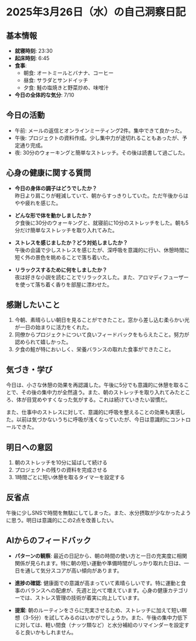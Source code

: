# 2025年3月26日（水）の自己洞察日記

## 基本情報
- **就寝時刻**: 23:30
- **起床時刻**: 6:45
- **食事**:
  - 朝食: オートミールとバナナ、コーヒー
  - 昼食: サラダとサンドイッチ
  - 夕食: 鮭の塩焼きと野菜炒め、味噌汁
- **今日の全体的な気分**: 7/10

## 今日の活動
- 午前: メールの返信とオンラインミーティング2件。集中できて良かった。
- 午後: プロジェクトの資料作成。少し集中力が途切れることもあったが、予定通り完成。
- 夜: 30分のウォーキングと簡単なストレッチ。その後は読書して過ごした。

## 心身の健康に関する質問
- **今日の身体の調子はどうでしたか？**  
  昨日より肩こりが軽減していて、朝からすっきりしていた。ただ午後からはやや疲れを感じた。

- **どんな形で体を動かしましたか？**  
  夕食後に30分のウォーキングと、就寝前に10分のストレッチをした。朝も5分だけ簡単なストレッチを取り入れてみた。

- **ストレスを感じましたか？どう対処しましたか？**  
  午後の会議で少しストレスを感じたが、深呼吸を意識的に行い、休憩時間に短く外の景色を眺めることで落ち着いた。

- **リラックスするために何をしましたか？**  
  夜は好きな小説を読むことでリラックスした。また、アロマディフューザーを使って落ち着く香りを部屋に漂わせた。

## 感謝したいこと
1. 今朝、素晴らしい朝日を見ることができたこと。窓から差し込む柔らかい光が一日の始まりに活力をくれた。
2. 同僚からプロジェクトについて良いフィードバックをもらえたこと。努力が認められて嬉しかった。
3. 夕食の鮭が特においしく、栄養バランスの取れた食事ができたこと。

## 気づき・学び
今日は、小さな休憩の効果を再認識した。午後に5分でも意識的に休憩を取ることで、その後の集中力が全然違う。また、朝のストレッチを取り入れてみたところ、体が目覚めやすくなった気がする。これは続けていきたい習慣だ。

また、仕事中のストレスに対して、意識的に呼吸を整えることの効果も実感した。以前は気づかないうちに呼吸が浅くなっていたが、今日は意識的にコントロールできた。

## 明日への意図
1. 朝のストレッチを10分に延ばして続ける
2. プロジェクトの残りの資料を完成させる
3. 1時間ごとに短い休憩を取るタイマーを設定する

## 反省点
午後に少しSNSで時間を無駄にしてしまった。また、水分摂取が少なかったように思う。明日は意識的にこの2点を改善したい。

## AIからのフィードバック
- **パターンの観察**: 最近の日記から、朝の時間の使い方と一日の充実度に相関関係が見られます。特に朝の短い運動や準備時間がしっかり取れた日は、一日を通して気分スコアが高い傾向があります。

- **進捗の確認**: 健康面での意識が高まっていて素晴らしいです。特に運動と食事のバランスへの配慮が、先週と比べて増えています。心身の健康カテゴリーでは、ストレス管理の技術が着実に向上しています。

- **提案**: 朝のルーティンをさらに充実させるため、ストレッチに加えて短い瞑想（3-5分）を試してみるのはいかがでしょうか。また、午後の集中力低下に対しては、軽い間食（ナッツ類など）と水分補給のリマインダーを設定すると良いかもしれません。

